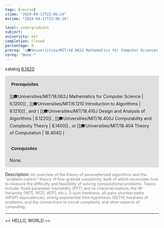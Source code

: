 ```yaml
---
tags: [course]
ctime: "2024-04-17T23:06:24"
mstime: "2024-04-17T23:06:24"

level: undergraduate
subject: 
university: mit
completion: closed
percentage: 0
prereq: "<🎓Universities/MIT/18.062J Mathematics for Computer Science> , <🎓Universities/MIT/6.1210 Introduction to Algorithms> , and ( <🎓Universities/MIT/18.410J Design and Analysis of Algorithms> , <🎓Universities/MIT/18.400J Computability and Complexity Theory> , or <🎓Universities/MIT/18.404 Theory of Computation> )"
coreq: "None."
---
```


catalog [6.1420](http://student.mit.edu/catalog/m6a.html#6.1420)

<span style="display: block; padding: 15px; background-color: rgb(100, 100, 100, 0.2);"><font id="m_prereq3314_0" style="display: block; font-family: Arial, sans-serif; font-weight: bold; padding: 5px">Prerequisites</font><br><span id="prereq3314_0">[[🎓Universities/MIT/18.062J Mathematics for Computer Science | 6.1200]] , [[🎓Universities/MIT/6.1210 Introduction to Algorithms | 6.1210]] , and ( [[🎓Universities/MIT/18.410J Design and Analysis of Algorithms | 6.1220]] , [[🎓Universities/MIT/18.400J Computability and Complexity Theory | 6.1400]] , or [[🎓Universities/MIT/18.404 Theory of Computation | 18.404]] )</span></span>
<span style="display: block; padding: 15px; background-color: rgb(100, 100, 100, 0.2);"><font id="m_coreq3314_0" style="display: block; font-family: Arial, sans-serif; font-weight: bold; padding: 5px">Corequisites</font><br><span id="coreq3314_0">None.</span></span>

<font style="">Description:</font>
<font style="color: grey; font-size: 0.8rem;">An overview of the theory of parameterized algorithms and the "problem-centric" theory of fine-grained complexity, both of which reconsider how to measure the difficulty and feasibility of solving computational problems. Topics include: fixed-parameter tractability (FPT) and its characterizations, the W-hierarchy (W[1], W[2], W[P], etc.), 3-sum-hardness, all-pairs shortest paths (APSP)-equivalences, strong exponential time hypothesis (SETH) hardness of problems, and the connections to circuit complexity and other aspects of computing.</font>



---

<< HELLO, WORLD >>
